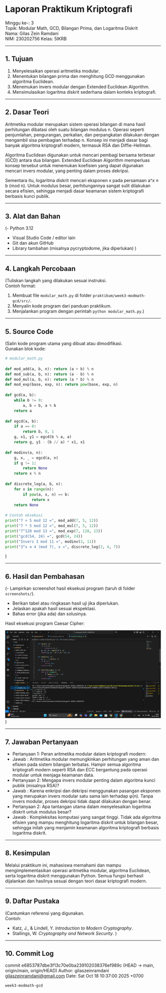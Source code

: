 # Laporan Praktikum Kriptografi
Minggu ke-: 3  
Topik: Modular Math, GCD, Bilangan Prima, dan Logaritma Diskrit  
Nama: Gilas Zein Ramdani  
NIM: 230202756
Kelas: 5IKRB 

---

## 1. Tujuan
1.  Menyelesaikan operasi aritmetika modular.
2.  Menentukan bilangan prima dan menghitung GCD menggunakan algoritma Euclidean.
3.  Menemukan invers modular dengan Extended Euclidean Algorithm.
4.  Mensimulasikan logaritma diskrit sederhana dalam konteks kriptografi.

---

## 2. Dasar Teori
Aritmetika modular merupakan sistem operasi bilangan di mana hasil perhitungan dibatasi oleh suatu bilangan modulus n. Operasi seperti penjumlahan, pengurangan, perkalian, dan perpangkatan dilakukan dengan mengambil sisa pembagian terhadap n. Konsep ini menjadi dasar bagi banyak algoritma kriptografi modern, termasuk RSA dan Diffie-Hellman.

Algoritma Euclidean digunakan untuk mencari pembagi bersama terbesar (GCD) antara dua bilangan. Extended Euclidean Algorithm memperluas konsep tersebut untuk menemukan koefisien yang dapat digunakan mencari invers modular, yang penting dalam proses dekripsi.

Sementara itu, logaritma diskrit mencari eksponen x pada persamaan a^x ≡ b (mod n). Untuk modulus besar, perhitungannya sangat sulit dilakukan secara efisien, sehingga menjadi dasar keamanan sistem kriptografi berbasis kunci publik.

---

## 3. Alat dan Bahan
(- Python 3.12  
- Visual Studio Code / editor lain  
- Git dan akun GitHub  
- Library tambahan (misalnya pycryptodome, jika diperlukan)  )

---

## 4. Langkah Percobaan
(Tuliskan langkah yang dilakukan sesuai instruksi.  
Contoh format:
1. Membuat file `modular_math.py` di folder `praktikum/week3-modmath-gcd/src/`.
2. Menyalin kode program dari panduan praktikum.
3. Menjalankan program dengan perintah `python modular_math.py`.)

---

## 5. Source Code
(Salin kode program utama yang dibuat atau dimodifikasi.  
Gunakan blok kode:

```python
# modular_math.py

def mod_add(a, b, n): return (a + b) % n
def mod_sub(a, b, n): return (a - b) % n
def mod_mul(a, b, n): return (a * b) % n
def mod_exp(base, exp, n): return pow(base, exp, n)

def gcd(a, b):
    while b != 0:
        a, b = b, a % b
    return a

def egcd(a, b):
    if a == 0:
        return b, 0, 1
    g, x1, y1 = egcd(b % a, a)
    return g, y1 - (b // a) * x1, x1

def modinv(a, n):
    g, x, _ = egcd(a, n)
    if g != 1:
        return None
    return x % n

def discrete_log(a, b, n):
    for x in range(n):
        if pow(a, x, n) == b:
            return x
    return None

# Contoh eksekusi
print("7 + 5 mod 12 =", mod_add(7, 5, 12))
print("7 * 5 mod 12 =", mod_mul(7, 5, 12))
print("7^128 mod 13 =", mod_exp(7, 128, 13))
print("gcd(54, 24) =", gcd(54, 24))
print("Invers 3 mod 11 =", modinv(3, 11))
print("3^x ≡ 4 (mod 7), x =", discrete_log(3, 4, 7))

```
)

---

## 6. Hasil dan Pembahasan
(- Lampirkan screenshot hasil eksekusi program (taruh di folder `screenshots/`).  
- Berikan tabel atau ringkasan hasil uji jika diperlukan.  
- Jelaskan apakah hasil sesuai ekspektasi.  
- Bahas error (jika ada) dan solusinya. 

Hasil eksekusi program Caesar Cipher:

![Hasil Eksekusi](screenshots/hasil.png)
)

---

## 7. Jawaban Pertanyaan
- Pertanyaan 1: Peran aritmetika modular dalam kriptografi modern:
- Jawab       : Aritmetika modular memungkinkan perhitungan yang aman dan efisien pada sistem bilangan terbatas. Hampir semua algoritma kriptografi modern seperti RSA dan ECC bergantung pada operasi modular untuk menjaga keamanan data.
- Pertanyaan 2: Mengapa invers modular penting dalam algoritma kunci publik (misalnya RSA)?
- Jawab       : Karena enkripsi dan dekripsi menggunakan pasangan eksponen yang merupakan invers modular satu sama lain terhadap φ(n). Tanpa invers modular, proses dekripsi tidak dapat dilakukan dengan benar.
- Pertanyaan 2: Apa tantangan utama dalam menyelesaikan logaritma diskrit untuk modulus besar?
- Jawab       : Kompleksitas komputasi yang sangat tinggi. Tidak ada algoritma efisien yang mampu menghitung logaritma diskrit untuk bilangan besar, sehingga inilah yang menjamin keamanan algoritma kriptografi berbasis logaritma diskrit.
---

## 8. Kesimpulan
Melalui praktikum ini, mahasiswa memahami dan mampu mengimplementasikan operasi aritmetika modular, algoritma Euclidean, serta logaritma diskrit menggunakan Python. Semua fungsi berhasil dijalankan dan hasilnya sesuai dengan teori dasar kriptografi modern.

---

## 9. Daftar Pustaka
(Cantumkan referensi yang digunakan.  
Contoh:  
- Katz, J., & Lindell, Y. *Introduction to Modern Cryptography*.  
- Stallings, W. *Cryptography and Network Security*.  )

---

## 10. Commit Log
commit e6853787dbe3f13c70e0ba239102038376ef989c (HEAD -> main, origin/main, origin/HEAD)
Author: gilaszeinramdani <gilaszeinramdani@gmail.com>
Date:   Sat Oct 18 10:37:00 2025 +0700

    week3-modmath-gcd
```
